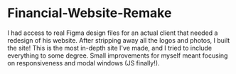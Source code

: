 # Financial-Website-Remake

I had access to real Figma design files for an actual client that needed a redesign of his website. After stripping away all the logos and photos, I built the site! This is the most in-depth site I've made, and I tried to include everything to some degree. Small improvements for myself meant focusing on responsiveness and modal windows (JS finally!). 
